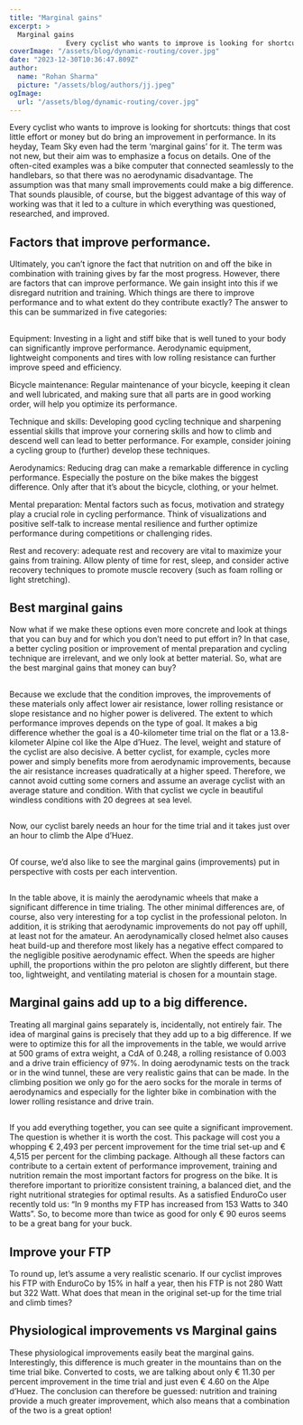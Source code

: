 ```yaml
---
title: "Marginal gains"
excerpt: >
  Marginal gains
              Every cyclist who wants to improve is looking for shortcuts: things that cost little effort or money but do bring an improvement in performance. In its heyday, Team Sky even
coverImage: "/assets/blog/dynamic-routing/cover.jpg"
date: "2023-12-30T10:36:47.809Z"
author:
  name: "Rohan Sharma"
  picture: "/assets/blog/authors/jj.jpeg"
ogImage:
  url: "/assets/blog/dynamic-routing/cover.jpg"
---
```


Every cyclist who wants to improve is looking for shortcuts: things that cost little effort or money but do bring an improvement in performance. In its heyday, Team Sky even had the term ‘marginal gains’ for it. The term was not new, but their aim was to emphasize a focus on details. One of the often-cited examples was a bike computer that connected seamlessly to the handlebars, so that there was no aerodynamic disadvantage. The assumption was that many small improvements could make a big difference. That sounds plausible, of course, but the biggest advantage of this way of working was that it led to a culture in which everything was questioned, researched, and improved.


## 

## Factors that improve performance.

Ultimately, you can’t ignore the fact that nutrition on and off the bike in combination with training gives by far the most progress. However, there are factors that can improve performance. We gain insight into this if we disregard nutrition and training. Which things are there to improve performance and to what extent do they contribute exactly? The answer to this can be summarized in five categories:


## 

Equipment: Investing in a light and stiff bike that is well tuned to your body can significantly improve performance. Aerodynamic equipment, lightweight components and tires with low rolling resistance can further improve speed and efficiency.


Bicycle maintenance: Regular maintenance of your bicycle, keeping it clean and well lubricated, and making sure that all parts are in good working order, will help you optimize its performance.


Technique and skills: Developing good cycling technique and sharpening essential skills that improve your cornering skills and how to climb and descend well can lead to better performance. For example, consider joining a cycling group to (further) develop these techniques.


Aerodynamics: Reducing drag can make a remarkable difference in cycling performance. Especially the posture on the bike makes the biggest difference. Only after that it’s about the bicycle, clothing, or your helmet.


Mental preparation: Mental factors such as focus, motivation and strategy play a crucial role in cycling performance. Think of visualizations and positive self-talk to increase mental resilience and further optimize performance during competitions or challenging rides.


Rest and recovery: adequate rest and recovery are vital to maximize your gains from training. Allow plenty of time for rest, sleep, and consider active recovery techniques to promote muscle recovery (such as foam rolling or light stretching).


## 

## 

## 

## Best marginal gains

Now what if we make these options even more concrete and look at things that you can buy and for which you don’t need to put effort in? In that case, a better cycling position or improvement of mental preparation and cycling technique are irrelevant, and we only look at better material. So, what are the best marginal gains that money can buy?


## 

## 

Because we exclude that the condition improves, the improvements of these materials only affect lower air resistance, lower rolling resistance or slope resistance and no higher power is delivered. The extent to which performance improves depends on the type of goal. It makes a big difference whether the goal is a 40-kilometer time trial on the flat or a 13.8-kilometer Alpine col like the Alpe d’Huez. The level, weight and stature of the cyclist are also decisive. A better cyclist, for example, cycles more power and simply benefits more from aerodynamic improvements, because the air resistance increases quadratically at a higher speed. Therefore, we cannot avoid cutting some corners and assume an average cyclist with an average stature and condition. With that cyclist we cycle in beautiful windless conditions with 20 degrees at sea level.


## 

## 

## 

## 

## 

## 

Now, our cyclist barely needs an hour for the time trial and it takes just over an hour to climb the Alpe d’Huez.


## 

## 

## 

## 

## 

## 

Of course, we’d also like to see the marginal gains (improvements) put in perspective with costs per each intervention.


## 

## 

## 

## 

## 

## 

In the table above, it is mainly the aerodynamic wheels that make a significant difference in time trialing. The other minimal differences are, of course, also very interesting for a top cyclist in the professional peloton. In addition, it is striking that aerodynamic improvements do not pay off uphill, at least not for the amateur. An aerodynamically closed helmet also causes heat build-up and therefore most likely has a negative effect compared to the negligible positive aerodynamic effect. When the speeds are higher uphill, the proportions within the pro peloton are slightly different, but there too, lightweight, and ventilating material is chosen for a mountain stage.


## 

## Marginal gains add up to a big difference.

Treating all marginal gains separately is, incidentally, not entirely fair. The idea of ​​marginal gains is precisely that they add up to a big difference. If we were to optimize this for all the improvements in the table, we would arrive at 500 grams of extra weight, a CdA of 0.248, a rolling resistance of 0.003 and a drive train efficiency of 97%. In doing aerodynamic tests on the track or in the wind tunnel, these are very realistic gains that can be made. In the climbing position we only go for the aero socks for the morale in terms of aerodynamics and especially for the lighter bike in combination with the lower rolling resistance and drive train.


## 

## 

## 

## 

## 

## 

## 

If you add everything together, you can see quite a significant improvement. The question is whether it is worth the cost. This package will cost you a whopping € 2,493 per percent improvement for the time trial set-up and € 4,515 per percent for the climbing package. Although all these factors can contribute to a certain extent of performance improvement, training and nutrition remain the most important factors for progress on the bike. It is therefore important to prioritize consistent training, a balanced diet, and the right nutritional strategies for optimal results. As a satisfied EnduroCo user recently told us: “In 9 months my FTP has increased from 153 Watts to 340 Watts”. So, to become more than twice as good for only € 90 euros seems to be a great bang for your buck.


## 

## Improve your FTP

To round up, let’s assume a very realistic scenario. If our cyclist improves his FTP with EnduroCo by 15% in half a year, then his FTP is not 280 Watt but 322 Watt. What does that mean in the original set-up for the time trial and climb times?


## 

## 

## 

## 

## 

## 

## 

## Physiological improvements vs Marginal gains

These physiological improvements easily beat the marginal gains. Interestingly, this difference is much greater in the mountains than on the time trial bike. Converted to costs, we are talking about only € 11.30 per percent improvement in the time trial and just even € 4.60 on the Alpe d’Huez. The conclusion can therefore be guessed: nutrition and training provide a much greater improvement, which also means that a combination of the two is a great option!
